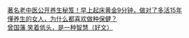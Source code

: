   
[著名老中医公开养生秘笈！早上起床黄金9分钟，做对了多活15年](http://www.dianyue.me/archives/254/kotekz0j03bd7ybt/)  
[懂养生的女人，为什么都喜欢做种保健？](http://www.dianyue.me/archives/092/rx44qxhbfemwqte4/)  
[曾国藩  笑着低头，是一种智慧（好文）](http://www.dianyue.me/archives/779/9zvgas76xrfolewa/)